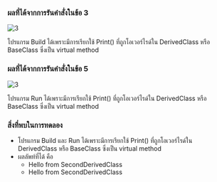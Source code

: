 ### ผลที่ได้จากการรันคำสั่งในข้อ 3

![3](https://github.com/Nitiphum7/03376836-OOP-2566-Lab-09/assets/144196695/9c6d8d53-1f0a-4cca-bd1e-e247006d4744)


โปรแกรม Build ได้เพราะมีการเรียกใช้ Print() ที่ถูกโอเวอร์ไรด์ใน DerivedClass หรือ BaseClass ซึ่งเป็น virtual method 

### ผลที่ได้จากการรันคำสั่งในข้อ 5
![3](https://github.com/Nitiphum7/03376836-OOP-2566-Lab-09/assets/144196695/ff9031c0-b0a1-4d31-94e2-986eb21bcb90)



โปรแกรม Run ได้เพราะมีการเรียกใช้ Print() ที่ถูกโอเวอร์ไรด์ใน DerivedClass หรือ BaseClass ซึ่งเป็น virtual method 

### สิ่งที่พบในการทดลอง
- โปรแกรม Build และ Run ได้เพราะมีการเรียกใช้ Print() ที่ถูกโอเวอร์ไรด์ใน DerivedClass หรือ BaseClass ซึ่งเป็น virtual method 
- ผลลัพท์ที่ได้ คือ
  - Hello from SecondDerivedClass
  - Hello from SecondDerivedClass
